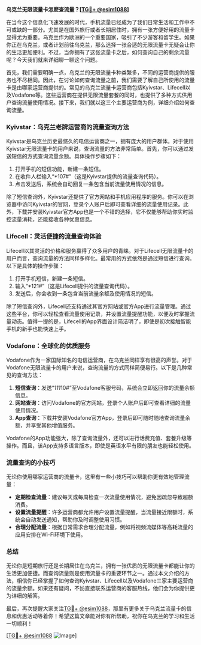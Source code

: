 **乌克兰无限流量卡怎麽查流量？[[TG💪+ @esim1088](https://t.me/s/esim1088)]**

在当今这个信息化飞速发展的时代，手机流量已经成为了我们日常生活和工作中不可或缺的一部分。尤其是在国外旅行或者长期居住时，拥有一张方便好用的流量卡显得尤为重要。乌克兰作为欧洲的一个重要国家，吸引了不少游客和留学生。如果你正在乌克兰，或者计划前往乌克兰，那么选择一张合适的无限流量卡无疑会让你的生活更加便利。不过，当你拥有了这张流量卡之后，如何查询自己的剩余流量呢？今天我们就来详细聊一聊这个问题。

首先，我们需要明确一点，乌克兰的无限流量卡种类繁多，不同的运营商提供的服务也不尽相同。因此，在讨论如何查询流量之前，我们需要了解自己所使用的流量卡是由哪家运营商提供的。常见的乌克兰流量卡运营商包括Kyivstar、Lifecell以及Vodafone等。这些运营商在提供无限流量套餐的同时，也提供了多种方式供用户查询流量使用情况。接下来，我们就以这三个主要运营商为例，详细介绍如何查询流量。

### Kyivstar：乌克兰老牌运营商的流量查询方法

Kyivstar是乌克兰历史最悠久的电信运营商之一，拥有庞大的用户群体。对于使用Kyivstar无限流量卡的用户来说，查询流量的方法非常简单。首先，你可以通过发送短信的方式查询流量余额。具体操作步骤如下：

1. 打开手机的短信功能，新建一条短信。
2. 在收件人栏输入“*107#”（这是Kyivstar提供的流量查询代码）。
3. 点击发送后，系统会自动回复一条包含当前流量使用情况的信息。

除了短信查询外，Kyivstar还提供了官方网站和手机应用程序的服务。你可以在浏览器中访问Kyivstar的官网，登录个人账户后即可查看详细的流量使用记录。此外，下载并安装Kyivstar官方App也是一个不错的选择，它不仅能够帮助你实时监控流量消耗，还能接收各种优惠信息。

### Lifecell：灵活便捷的流量查询体验

Lifecell以其灵活的价格和服务赢得了众多用户的青睐。对于Lifecell无限流量卡的用户而言，查询流量的方法同样多样化。最常用的方式依然是通过短信进行查询。以下是具体的操作步骤：

1. 打开手机短信，新建一条短信。
2. 输入“*121#”（这是Lifecell提供的流量查询代码）。
3. 发送后，你会收到一条包含当前流量余额及使用情况的短信。

除了短信查询外，Lifecell还支持通过其官方网站或官方App进行流量管理。通过这些平台，你可以轻松查看流量使用记录，并设置流量提醒功能，以便及时掌握流量动态。值得一提的是，Lifecell的App界面设计简洁明了，即使是初次接触智能手机的新手也能快速上手。

### Vodafone：全球化的优质服务

Vodafone作为一家国际知名的电信运营商，在乌克兰同样享有很高的声誉。对于Vodafone无限流量卡的用户来说，查询流量的方式同样简便易行。以下是几种常见的查询方法：

1. **短信查询**：发送“*111*10#”至Vodafone客服号码，系统会立即返回你的流量余额信息。
2. **网站查询**：访问Vodafone的官方网站，登录个人账户后即可查看详细的流量使用情况。
3. **App查询**：下载并安装Vodafone官方App，登录后即可随时随地查询流量余额，并享受其他增值服务。

Vodafone的App功能强大，除了查询流量外，还可以进行话费充值、套餐升级等操作。而且，该App支持多语言版本，即使是英语水平有限的朋友也能轻松使用。

### 流量查询的小技巧

无论你使用哪家运营商的流量卡，这里有一些小技巧可以帮助你更有效地管理流量：

- **定期检查流量**：建议每天或每周检查一次流量使用情况，避免因疏忽导致超额消费。
- **设置流量提醒**：许多运营商都允许用户设置流量提醒，当流量接近限额时，系统会自动发送通知，帮助你及时调整使用习惯。
- **合理分配流量**：根据日常需求合理分配流量，例如将视频流媒体等高耗流量的应用安排在Wi-Fi环境下使用。

### 总结

无论你是短期旅行还是长期居住在乌克兰，拥有一张优质的无限流量卡都能让你的生活更加便捷。而查询流量则是使用流量卡的重要环节之一。通过本文介绍的方法，相信你已经掌握了如何查询Kyivstar、Lifecell以及Vodafone三家主要运营商的流量余额。如果还有疑问，不妨直接联系运营商的客服热线，他们会为你提供更为详细的解答。

最后，再次提醒大家关注[TG💪+ @esim1088](https://t.me/s/esim1088)，那里有更多关于乌克兰流量卡的信息和优惠活动等着你！希望这篇文章能对你有所帮助，祝你在乌克兰的学习和生活一切顺利！

[[TG💪+ @esim1088](https://t.me/s/esim1088) ![Image](https://i.postimg.cc/4NQfJmqS/Snipaste-2025-05-13-00-14-12.png)]